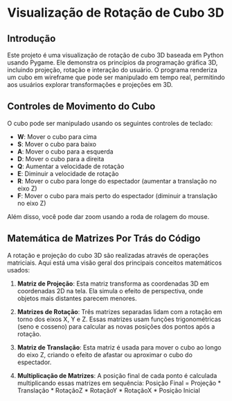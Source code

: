 # Visualização de Rotação de Cubo 3D

## Introdução

Este projeto é uma visualização de rotação de cubo 3D baseada em Python usando Pygame. Ele demonstra os princípios da programação gráfica 3D, incluindo projeção, rotação e interação do usuário. O programa renderiza um cubo em wireframe que pode ser manipulado em tempo real, permitindo aos usuários explorar transformações e projeções em 3D.

## Controles de Movimento do Cubo

O cubo pode ser manipulado usando os seguintes controles de teclado:

- **W**: Mover o cubo para cima
- **S**: Mover o cubo para baixo
- **A**: Mover o cubo para a esquerda
- **D**: Mover o cubo para a direita
- **Q**: Aumentar a velocidade de rotação
- **E**: Diminuir a velocidade de rotação
- **R**: Mover o cubo para longe do espectador (aumentar a translação no eixo Z)
- **F**: Mover o cubo para mais perto do espectador (diminuir a translação no eixo Z)

Além disso, você pode dar zoom usando a roda de rolagem do mouse.

## Matemática de Matrizes Por Trás do Código

A rotação e projeção do cubo 3D são realizadas através de operações matriciais. Aqui está uma visão geral dos principais conceitos matemáticos usados:

1. **Matriz de Projeção**: 
   Esta matriz transforma as coordenadas 3D em coordenadas 2D na tela. Ela simula o efeito de perspectiva, onde objetos mais distantes parecem menores.

2. **Matrizes de Rotação**: 
   Três matrizes separadas lidam com a rotação em torno dos eixos X, Y e Z. Essas matrizes usam funções trigonométricas (seno e cosseno) para calcular as novas posições dos pontos após a rotação.

3. **Matriz de Translação**: 
   Esta matriz é usada para mover o cubo ao longo do eixo Z, criando o efeito de afastar ou aproximar o cubo do espectador.

4. **Multiplicação de Matrizes**: 
   A posição final de cada ponto é calculada multiplicando essas matrizes em sequência:
   Posição Final = Projeção * Translação * RotaçãoZ * RotaçãoY * RotaçãoX * Posição Inicial

